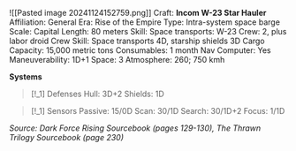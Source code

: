 ![[Pasted image 20241124152759.png]]
Craft: **Incom W-23 Star Hauler**
Affiliation: General
Era: Rise of the Empire
Type: Intra-system space barge
Scale: Capital
Length: 80 meters
Skill: Space transports: W-23
Crew: 2, plus labor droid
Crew Skill: Space transports 4D, starship shields 3D
Cargo Capacity: 15,000 metric tons
Consumables: 1 month
Nav Computer: Yes
Maneuverability: 1D+1
Space: 3
Atmosphere: 260; 750 kmh

**Systems**
> [!_1] Defenses
> Hull: 3D+2
> Shields: 1D

> [!_1] Sensors
> Passive: 15/0D
> Scan: 30/1D
> Search: 30/1D+2
> Focus: 1/1D


*Source: Dark Force Rising Sourcebook (pages 129-130), The Thrawn Trilogy Sourcebook (page 230)*